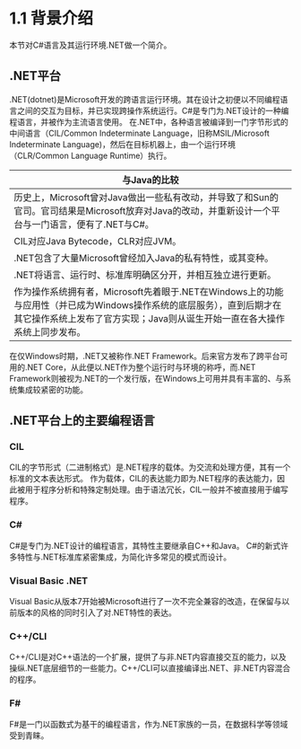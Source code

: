 # 1.1 背景介绍

本节对C#语言及其运行环境.NET做一个简介。

## .NET平台

.NET(dotnet)是Microsoft开发的跨语言运行环境。其在设计之初便以不同编程语言之间的交互为目标，并已实现跨操作系统运行。C#是专门为.NET设计的一种编程语言，并被作为主流语言使用。
在.NET中，各种语言被编译到一门字节形式的中间语言（CIL/Common Indeterminate Language，旧称MSIL/Microsoft Indeterminate Language)，然后在目标机器上，由一个运行环境（CLR/Common Language Runtime）执行。

| 与Java的比较 |
| --- |
| 历史上，Microsoft曾对Java做出一些私有改动，并导致了和Sun的官司。官司结果是Microsoft放弃对Java的改动，并重新设计一个平台与一门语言，便有了.NET与C#。 |
| CIL对应Java Bytecode，CLR对应JVM。 |
| .NET包含了大量Microsoft曾经加入Java的私有特性，或其变种。 |
| .NET将语言、运行时、标准库明确区分开，并相互独立进行更新。 |
| 作为操作系统拥有者，Microsoft先着眼于.NET在Windows上的功能与应用性（并已成为Windows操作系统的底层服务），直到后期才在其它操作系统上发布了官方实现；Java则从诞生开始一直在各大操作系统上同步发布。 |

在仅Windows时期，.NET又被称作.NET Framework。后来官方发布了跨平台可用的.NET Core，从此便以.NET作为整个运行时与环境的称呼，而.NET Framework则被视为.NET的一个发行版，在Windows上可用并具有丰富的、与系统集成较紧密的功能。

## .NET平台上的主要编程语言

### CIL

CIL的字节形式（二进制格式）是.NET程序的载体。为交流和处理方便，其有一个标准的文本表达形式。
作为载体，CIL的表达能力即为.NET程序的表达能力，因此被用于程序分析和特殊定制处理。由于语法冗长，CIL一般并不被直接用于编写程序。

### C#

C#是专门为.NET设计的编程语言，其特性主要继承自C++和Java。
C#的新式许多特性与.NET标准库紧密集成，为简化许多常见的模式而设计。

### Visual Basic .NET

Visual Basic从版本7开始被Microsoft进行了一次不完全兼容的改造，在保留与以前版本的风格的同时引入了对.NET特性的表达。

### C++/CLI

C++/CLI是对C++语法的一个扩展，提供了与非.NET内容直接交互的能力，以及操纵.NET底层细节的一些能力。C++/CLI可以直接编译出.NET、非.NET内容混合的程序。

### F#

F#是一门以函数式为基干的编程语言，作为.NET家族的一员，在数据科学等领域受到青睐。
